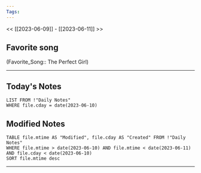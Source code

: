```yaml
---
Tags:
---
```

<< [[2023-06-09]] - [[2023-06-11]] >>
## Favorite song
(Favorite_Song:: The Perfect Girl)

___
## Today's Notes
```dataview
LIST FROM !"Daily Notes"
WHERE file.cday = date(2023-06-10)
```
## Modified Notes
```dataview
TABLE file.mtime AS "Modified", file.cday AS "Created" FROM !"Daily Notes" 
WHERE file.mtime > date(2023-06-10) AND file.mtime < date(2023-06-11) AND file.cday < date(2023-06-10)
SORT file.mtime desc
```
___

